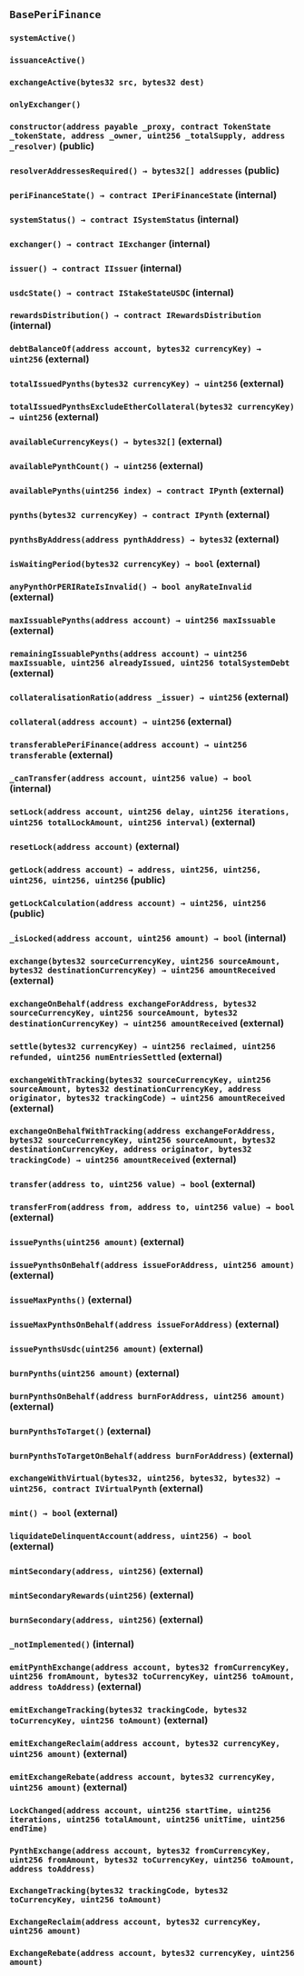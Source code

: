 ## `BasePeriFinance`

### `systemActive()`

### `issuanceActive()`

### `exchangeActive(bytes32 src, bytes32 dest)`

### `onlyExchanger()`

### `constructor(address payable _proxy, contract TokenState _tokenState, address _owner, uint256 _totalSupply, address _resolver)` (public)

### `resolverAddressesRequired() → bytes32[] addresses` (public)

### `periFinanceState() → contract IPeriFinanceState` (internal)

### `systemStatus() → contract ISystemStatus` (internal)

### `exchanger() → contract IExchanger` (internal)

### `issuer() → contract IIssuer` (internal)

### `usdcState() → contract IStakeStateUSDC` (internal)

### `rewardsDistribution() → contract IRewardsDistribution` (internal)

### `debtBalanceOf(address account, bytes32 currencyKey) → uint256` (external)

### `totalIssuedPynths(bytes32 currencyKey) → uint256` (external)

### `totalIssuedPynthsExcludeEtherCollateral(bytes32 currencyKey) → uint256` (external)

### `availableCurrencyKeys() → bytes32[]` (external)

### `availablePynthCount() → uint256` (external)

### `availablePynths(uint256 index) → contract IPynth` (external)

### `pynths(bytes32 currencyKey) → contract IPynth` (external)

### `pynthsByAddress(address pynthAddress) → bytes32` (external)

### `isWaitingPeriod(bytes32 currencyKey) → bool` (external)

### `anyPynthOrPERIRateIsInvalid() → bool anyRateInvalid` (external)

### `maxIssuablePynths(address account) → uint256 maxIssuable` (external)

### `remainingIssuablePynths(address account) → uint256 maxIssuable, uint256 alreadyIssued, uint256 totalSystemDebt` (external)

### `collateralisationRatio(address _issuer) → uint256` (external)

### `collateral(address account) → uint256` (external)

### `transferablePeriFinance(address account) → uint256 transferable` (external)

### `_canTransfer(address account, uint256 value) → bool` (internal)

### `setLock(address account, uint256 delay, uint256 iterations, uint256 totalLockAmount, uint256 interval)` (external)

### `resetLock(address account)` (external)

### `getLock(address account) → address, uint256, uint256, uint256, uint256, uint256` (public)

### `getLockCalculation(address account) → uint256, uint256` (public)

### `_isLocked(address account, uint256 amount) → bool` (internal)

### `exchange(bytes32 sourceCurrencyKey, uint256 sourceAmount, bytes32 destinationCurrencyKey) → uint256 amountReceived` (external)

### `exchangeOnBehalf(address exchangeForAddress, bytes32 sourceCurrencyKey, uint256 sourceAmount, bytes32 destinationCurrencyKey) → uint256 amountReceived` (external)

### `settle(bytes32 currencyKey) → uint256 reclaimed, uint256 refunded, uint256 numEntriesSettled` (external)

### `exchangeWithTracking(bytes32 sourceCurrencyKey, uint256 sourceAmount, bytes32 destinationCurrencyKey, address originator, bytes32 trackingCode) → uint256 amountReceived` (external)

### `exchangeOnBehalfWithTracking(address exchangeForAddress, bytes32 sourceCurrencyKey, uint256 sourceAmount, bytes32 destinationCurrencyKey, address originator, bytes32 trackingCode) → uint256 amountReceived` (external)

### `transfer(address to, uint256 value) → bool` (external)

### `transferFrom(address from, address to, uint256 value) → bool` (external)

### `issuePynths(uint256 amount)` (external)

### `issuePynthsOnBehalf(address issueForAddress, uint256 amount)` (external)

### `issueMaxPynths()` (external)

### `issueMaxPynthsOnBehalf(address issueForAddress)` (external)

### `issuePynthsUsdc(uint256 amount)` (external)

### `burnPynths(uint256 amount)` (external)

### `burnPynthsOnBehalf(address burnForAddress, uint256 amount)` (external)

### `burnPynthsToTarget()` (external)

### `burnPynthsToTargetOnBehalf(address burnForAddress)` (external)

### `exchangeWithVirtual(bytes32, uint256, bytes32, bytes32) → uint256, contract IVirtualPynth` (external)

### `mint() → bool` (external)

### `liquidateDelinquentAccount(address, uint256) → bool` (external)

### `mintSecondary(address, uint256)` (external)

### `mintSecondaryRewards(uint256)` (external)

### `burnSecondary(address, uint256)` (external)

### `_notImplemented()` (internal)

### `emitPynthExchange(address account, bytes32 fromCurrencyKey, uint256 fromAmount, bytes32 toCurrencyKey, uint256 toAmount, address toAddress)` (external)

### `emitExchangeTracking(bytes32 trackingCode, bytes32 toCurrencyKey, uint256 toAmount)` (external)

### `emitExchangeReclaim(address account, bytes32 currencyKey, uint256 amount)` (external)

### `emitExchangeRebate(address account, bytes32 currencyKey, uint256 amount)` (external)

### `LockChanged(address account, uint256 startTime, uint256 iterations, uint256 totalAmount, uint256 unitTime, uint256 endTime)`

### `PynthExchange(address account, bytes32 fromCurrencyKey, uint256 fromAmount, bytes32 toCurrencyKey, uint256 toAmount, address toAddress)`

### `ExchangeTracking(bytes32 trackingCode, bytes32 toCurrencyKey, uint256 toAmount)`

### `ExchangeReclaim(address account, bytes32 currencyKey, uint256 amount)`

### `ExchangeRebate(address account, bytes32 currencyKey, uint256 amount)`
